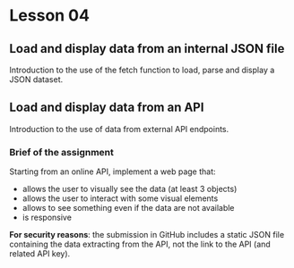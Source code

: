 # Lesson 04

## Load and display data from an internal JSON file

Introduction to the use of the fetch function to load, parse and display a JSON dataset.


## Load and display data from an API

Introduction to the use of data from external API endpoints.


### Brief of the assignment

Starting from an online API, implement a web page that:
- allows the user to visually see the data (at least 3 objects)
- allows the user to interact with some visual elements
- allows to see something even if the data are not available 
- is responsive


**For security reasons**:  the submission in GitHub includes a static JSON file containing the data extracting from the API, not the link to the API (and related API key).